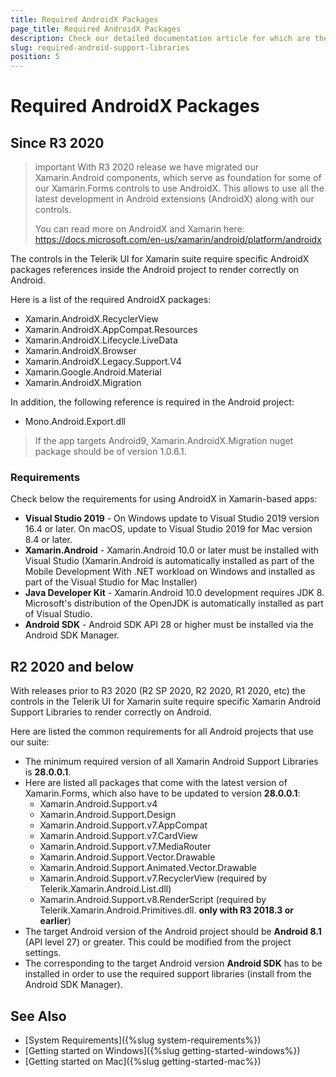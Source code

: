 ```yaml
---
title: Required AndroidX Packages
page_title: Required AndroidX Packages
description: Check our detailed documentation article for which are the required AndroidX packages. Find all you need to know in Xamarin.Forms installation and deployment documentation.
slug: required-android-support-libraries
position: 5
---
```


# Required AndroidX Packages

## Since R3 2020

>important With R3 2020 release we have migrated our Xamarin.Android components, which serve as foundation for some of our Xamarin.Forms controls to use AndroidX. This allows to use all the latest development in Android extensions (AndroidX) along with our controls. 
>
> You can read more on AndroidX and Xamarin here: https://docs.microsoft.com/en-us/xamarin/android/platform/androidx

The controls in the Telerik UI for Xamarin suite require specific AndroidX packages references inside the Android project to render correctly on Android.

Here is a list of the required AndroidX packages:

 - Xamarin.AndroidX.RecyclerView
 - Xamarin.AndroidX.AppCompat.Resources
 - Xamarin.AndroidX.Lifecycle.LiveData
 - Xamarin.AndroidX.Browser
 - Xamarin.AndroidX.Legacy.Support.V4
 - Xamarin.Google.Android.Material
 - Xamarin.AndroidX.Migration

In addition, the following reference is required in the Android project:

- Mono.Android.Export.dll

> If the app targets Android9, Xamarin.AndroidX.Migration nuget package should be of version 1.0.6.1. 
	
### Requirements

Check below the requirements for using AndroidX in Xamarin-based apps:
 
- **Visual Studio 2019** - On Windows update to Visual Studio 2019 version 16.4 or later. On macOS, update to Visual Studio 2019 for Mac version 8.4 or later.
- **Xamarin.Android** - Xamarin.Android 10.0 or later must be installed with Visual Studio (Xamarin.Android is automatically installed as part of the Mobile Development With .NET workload on Windows and installed as part of the Visual Studio for Mac Installer)
- **Java Developer Kit** - Xamarin.Android 10.0 development requires JDK 8. Microsoft's distribution of the OpenJDK is automatically installed as part of Visual Studio.
- **Android SDK** - Android SDK API 28 or higher must be installed via the Android SDK Manager.

## R2 2020 and below

With releases prior to R3 2020 (R2 SP 2020, R2 2020, R1 2020, etc) the controls in the Telerik UI for Xamarin suite require specific Xamarin Android Support Libraries to render correctly on Android.

Here are listed the common requirements for all Android projects that use our suite:

- The minimum required version of all Xamarin Android Support Libraries is **28.0.0.1**.
- Here are listed all packages that come with the latest version of Xamarin.Forms, which also have to be updated to version **28.0.0.1**:
  - Xamarin.Android.Support.v4
  - Xamarin.Android.Support.Design
  - Xamarin.Android.Support.v7.AppCompat
  - Xamarin.Android.Support.v7.CardView
  - Xamarin.Android.Support.v7.MediaRouter
  - Xamarin.Android.Support.Vector.Drawable
  - Xamarin.Android.Support.Animated.Vector.Drawable
  - Xamarin.Android.Support.v7.RecyclerView (required by Telerik.Xamarin.Android.List.dll)
  - Xamarin.Android.Support.v8.RenderScript (required by Telerik.Xamarin.Android.Primitives.dll. **only with R3 2018.3 or earlier**)
- The target Android version of the Android project should be **Android 8.1** (API level 27) or greater. This could be modified from the project settings.
- The corresponding to the target Android version **Android SDK** has to be installed in order to use the required support libraries (install from the Android SDK Manager).

## See Also

- [System Requirements]({%slug system-requirements%})
- [Getting started on Windows]({%slug getting-started-windows%})
- [Getting started on Mac]({%slug getting-started-mac%})
